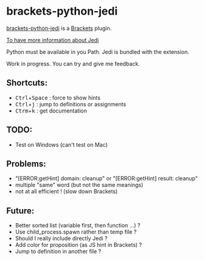 brackets-python-jedi
========================

[brackets-python-jedi](https://github.com/bnogaret/brackets-python-jedi) is a [Brackets](http://brackets.io/) plugin.


[To have more information about Jedi](http://jedi.jedidjah.ch/en/latest/)

Python must be available in you Path. Jedi is bundled with the extension.

Work in progress. You can try and give me feedback.


## Shortcuts:
* <kbd>Ctrl</kbd>+<kbd>Space</kbd> : force to show hints
* <kbd>Ctrl</kbd>+<kbd>j</kbd> : jump to definitions or assignments
* <kbd>Ctrm</kbd>+<kbd>k</kbd> : get documentation


## TODO:
* Test on Windows (can't test on Mac)


## Problems:
* "[ERROR:getHint] domain:  cleanup" or "[ERROR:getHint] result:  cleanup"
* multiple "same" word (but not the same meanings)
* not at all efficient ! (slow down Brackets)


## Future:
* Better sorted list (variable first, then function ...) ?
* Use child_process.spawn rather than temp file ?
* Should I really include directly Jedi ?
* Add color for proposition (as JS hint in Brackets) ?
* Jump to definition in another file ?